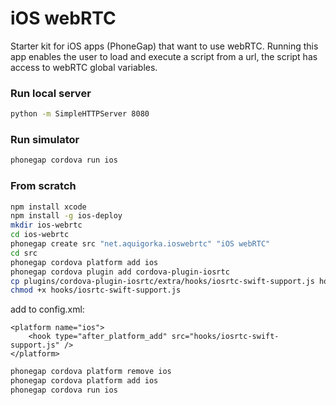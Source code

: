 # iOS webRTC

Starter kit for iOS apps (PhoneGap) that want to use webRTC. Running this app enables the user to load and execute a script from a url, the script has access to webRTC global variables.

### Run local server
```sh
python -m SimpleHTTPServer 8080
```

### Run simulator
```sh
phonegap cordova run ios
```

### From scratch

```sh
npm install xcode
npm install -g ios-deploy
mkdir ios-webrtc
cd ios-webrtc
phonegap create src "net.aquigorka.ioswebrtc" "iOS webRTC"
cd src
phonegap cordova platform add ios
phonegap cordova plugin add cordova-plugin-iosrtc
cp plugins/cordova-plugin-iosrtc/extra/hooks/iosrtc-swift-support.js hooks
chmod +x hooks/iosrtc-swift-support.js
```
add to config.xml:
```
<platform name="ios">
    <hook type="after_platform_add" src="hooks/iosrtc-swift-support.js" />
</platform>
```
```sh
phonegap cordova platform remove ios
phonegap cordova platform add ios
phonegap cordova run ios
```

